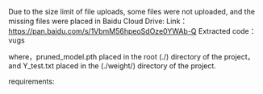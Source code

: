 Due to the size limit of file uploads, some files were not uploaded, and the missing files were placed in Baidu Cloud Drive:
Link：https://pan.baidu.com/s/1VbmM56hpeoSdOze0YWAb-Q
Extracted code：vugs

where，pruned_model.pth placed in the root (./) directory of the project，
and Y_test.txt placed in the (./weight/) directory of the project.


requirements:

